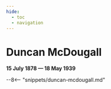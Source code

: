 ```yaml
---
hide:
  - toc
  - navigation 
---
```


# Duncan McDougall

**15 July 1878 — 18 May 1939**

--8<-- "snippets/duncan-mcdougall.md"
